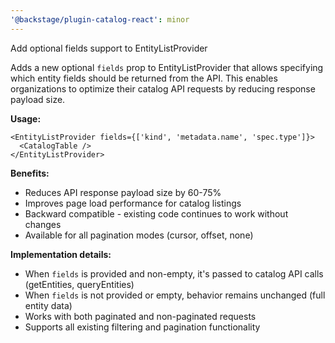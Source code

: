 ```yaml
---
'@backstage/plugin-catalog-react': minor
---
```


Add optional fields support to EntityListProvider

Adds a new optional `fields` prop to EntityListProvider that allows specifying which entity fields should be returned from the API. This enables organizations to optimize their catalog API requests by reducing response payload size.

**Usage:**

```tsx
<EntityListProvider fields={['kind', 'metadata.name', 'spec.type']}>
  <CatalogTable />
</EntityListProvider>
```

**Benefits:**

- Reduces API response payload size by 60-75%
- Improves page load performance for catalog listings
- Backward compatible - existing code continues to work without changes
- Available for all pagination modes (cursor, offset, none)

**Implementation details:**

- When `fields` is provided and non-empty, it's passed to catalog API calls (getEntities, queryEntities)
- When `fields` is not provided or empty, behavior remains unchanged (full entity data)
- Works with both paginated and non-paginated requests
- Supports all existing filtering and pagination functionality
